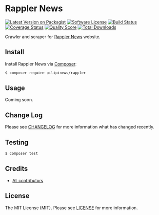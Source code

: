 # Rappler News

[![Latest Version on Packagist][ico-version]][link-packagist]
[![Software License][ico-license]][link-license]
[![Build Status][ico-travis]][link-travis]
[![Coverage Status][ico-scrutinizer]][link-scrutinizer]
[![Quality Score][ico-code-quality]][link-code-quality]
[![Total Downloads][ico-downloads]][link-downloads]

Crawler and scraper for [Rappler News](https://www.rappler.com/) website.

## Install

Install Rappler News via [Composer](https://getcomposer.org):

``` bash
$ composer require pilipinews/rappler
```

## Usage

Coming soon.

## Change Log

Please see [CHANGELOG][link-changelog] for more information what has changed recently.

## Testing

``` bash
$ composer test
```

## Credits

- [All contributors][link-contributors]

## License

The MIT License (MIT). Please see [LICENSE][link-license] for more information.

[ico-version]: https://img.shields.io/packagist/v/pilipinews/rappler.svg?style=flat-square
[ico-license]: https://img.shields.io/badge/license-MIT-brightgreen.svg?style=flat-square
[ico-travis]: https://img.shields.io/travis/pilipinews/rappler/master.svg?style=flat-square
[ico-scrutinizer]: https://img.shields.io/scrutinizer/coverage/g/pilipinews/rappler.svg?style=flat-square
[ico-code-quality]: https://img.shields.io/scrutinizer/g/pilipinews/rappler.svg?style=flat-square
[ico-downloads]: https://img.shields.io/packagist/dt/pilipinews/rappler.svg?style=flat-square

[link-changelog]: https://github.com/pilipinews/rappler/blob/master/CHANGELOG.md
[link-code-quality]: https://scrutinizer-ci.com/g/pilipinews/rappler
[link-contributors]: https://github.com/pilipinews/rappler/contributors
[link-downloads]: https://packagist.org/packages/pilipinews/rappler
[link-license]: https://github.com/pilipinews/rappler/blob/master/LICENSE.md
[link-packagist]: https://packagist.org/packages/pilipinews/rappler
[link-scrutinizer]: https://scrutinizer-ci.com/g/pilipinews/rappler/code-structure
[link-travis]: https://travis-ci.org/pilipinews/rappler